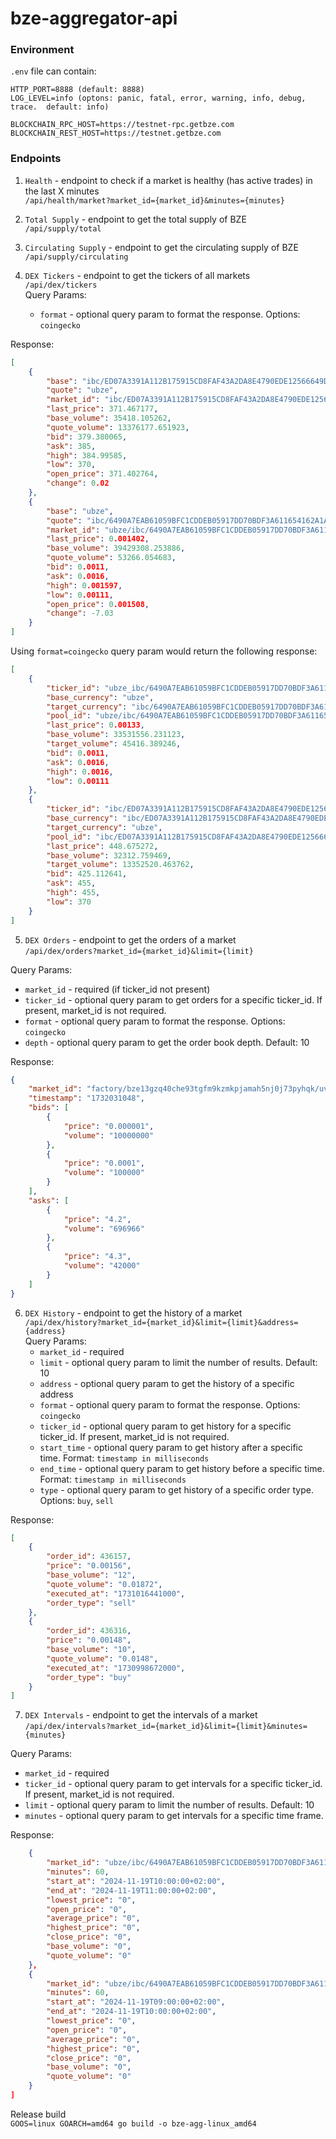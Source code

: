 # bze-aggregator-api

### Environment
`.env` file can contain:  
```
HTTP_PORT=8888 (default: 8888)
LOG_LEVEL=info (optons: panic, fatal, error, warning, info, debug, trace.  default: info)

BLOCKCHAIN_RPC_HOST=https://testnet-rpc.getbze.com
BLOCKCHAIN_REST_HOST=https://testnet.getbze.com
```

### Endpoints
1. `Health` - endpoint to check if a market is healthy (has active trades) in the last X minutes  
`/api/health/market?market_id={market_id}&minutes={minutes}`

2. `Total Supply` - endpoint to get the total supply of BZE  
`/api/supply/total`

3. `Circulating Supply` - endpoint to get the circulating supply of BZE  
`/api/supply/circulating`

4. `DEX Tickers` - endpoint to get the tickers of all markets  
`/api/dex/tickers`  
Query Params:  
   - `format` - optional query param to format the response.  Options: `coingecko`

Response:  
```json
[
    {
        "base": "ibc/ED07A3391A112B175915CD8FAF43A2DA8E4790EDE12566649D0C2F97716B8518",
        "quote": "ubze",
        "market_id": "ibc/ED07A3391A112B175915CD8FAF43A2DA8E4790EDE12566649D0C2F97716B8518/ubze",
        "last_price": 371.467177,
        "base_volume": 35418.105262,
        "quote_volume": 13376177.651923,
        "bid": 379.380065,
        "ask": 385,
        "high": 384.99585,
        "low": 370,
        "open_price": 371.402764,
        "change": 0.02
    },
    {
        "base": "ubze",
        "quote": "ibc/6490A7EAB61059BFC1CDDEB05917DD70BDF3A611654162A1A47DB930D40D8AF4",
        "market_id": "ubze/ibc/6490A7EAB61059BFC1CDDEB05917DD70BDF3A611654162A1A47DB930D40D8AF4",
        "last_price": 0.001402,
        "base_volume": 39429308.253886,
        "quote_volume": 53266.054683,
        "bid": 0.0011,
        "ask": 0.0016,
        "high": 0.001597,
        "low": 0.00111,
        "open_price": 0.001508,
        "change": -7.03
    }
]
```  
Using `format=coingecko` query param would return the following response:  
```json
[
    {
        "ticker_id": "ubze_ibc/6490A7EAB61059BFC1CDDEB05917DD70BDF3A611654162A1A47DB930D40D8AF4",
        "base_currency": "ubze",
        "target_currency": "ibc/6490A7EAB61059BFC1CDDEB05917DD70BDF3A611654162A1A47DB930D40D8AF4",
        "pool_id": "ubze/ibc/6490A7EAB61059BFC1CDDEB05917DD70BDF3A611654162A1A47DB930D40D8AF4",
        "last_price": 0.00133,
        "base_volume": 33531556.231123,
        "target_volume": 45416.389246,
        "bid": 0.0011,
        "ask": 0.0016,
        "high": 0.0016,
        "low": 0.00111
    },
    {
        "ticker_id": "ibc/ED07A3391A112B175915CD8FAF43A2DA8E4790EDE12566649D0C2F97716B8518_ubze",
        "base_currency": "ibc/ED07A3391A112B175915CD8FAF43A2DA8E4790EDE12566649D0C2F97716B8518",
        "target_currency": "ubze",
        "pool_id": "ibc/ED07A3391A112B175915CD8FAF43A2DA8E4790EDE12566649D0C2F97716B8518/ubze",
        "last_price": 448.675272,
        "base_volume": 32312.759469,
        "target_volume": 13352520.463762,
        "bid": 425.112641,
        "ask": 455,
        "high": 455,
        "low": 370
    }
]
```  

5. `DEX Orders` - endpoint to get the orders of a market  
`/api/dex/orders?market_id={market_id}&limit={limit}`  

Query Params:  
   - `market_id` - required (if ticker_id not present)  
   - `ticker_id` - optional query param to get orders for a specific ticker_id.  If present, market_id is not required.
   - `format` - optional query param to format the response.  Options: `coingecko`
   - `depth` - optional query param to get the order book depth.  Default: 10

Response:
```json
{
    "market_id": "factory/bze13gzq40che93tgfm9kzmkpjamah5nj0j73pyhqk/uvdl/ubze",
    "timestamp": "1732031048",
    "bids": [
        {
            "price": "0.000001",
            "volume": "10000000"
        },
        {
            "price": "0.0001",
            "volume": "100000"
        }
    ],
    "asks": [
        {
            "price": "4.2",
            "volume": "696966"
        },
        {
            "price": "4.3",
            "volume": "42000"
        }
    ]
}
```  

6. `DEX History` - endpoint to get the history of a market    
`/api/dex/history?market_id={market_id}&limit={limit}&address={address}`  
Query Params:  
   - `market_id` - required  
   - `limit` - optional query param to limit the number of results.  Default: 10
   - `address` - optional query param to get the history of a specific address
   - `format` - optional query param to format the response.  Options: `coingecko`
   - `ticker_id` - optional query param to get history for a specific ticker_id.  If present, market_id is not required.
   - `start_time` - optional query param to get history after a specific time.  Format: `timestamp in milliseconds`
   - `end_time` - optional query param to get history before a specific time.  Format: `timestamp in milliseconds`
   - `type` - optional query param to get history of a specific order type. Options: `buy`, `sell`

Response:
```json
[
    {
        "order_id": 436157,
        "price": "0.00156",
        "base_volume": "12",
        "quote_volume": "0.01872",
        "executed_at": "1731016441000",
        "order_type": "sell"
    },
    {
        "order_id": 436316,
        "price": "0.00148",
        "base_volume": "10",
        "quote_volume": "0.0148",
        "executed_at": "1730998672000",
        "order_type": "buy"
    }
]
```  
7. `DEX Intervals` - endpoint to get the intervals of a market  
`/api/dex/intervals?market_id={market_id}&limit={limit}&minutes={minutes}`    

Query Params:  
   - `market_id` - required  
   - `ticker_id` - optional query param to get intervals for a specific ticker_id.  If present, market_id is not required.
   - `limit` - optional query param to limit the number of results.  Default: 10
   - `minutes` - optional query param to get intervals for a specific time frame.

Response: 
```json
    {
        "market_id": "ubze/ibc/6490A7EAB61059BFC1CDDEB05917DD70BDF3A611654162A1A47DB930D40D8AF4",
        "minutes": 60,
        "start_at": "2024-11-19T10:00:00+02:00",
        "end_at": "2024-11-19T11:00:00+02:00",
        "lowest_price": "0",
        "open_price": "0",
        "average_price": "0",
        "highest_price": "0",
        "close_price": "0",
        "base_volume": "0",
        "quote_volume": "0"
    },
    {
        "market_id": "ubze/ibc/6490A7EAB61059BFC1CDDEB05917DD70BDF3A611654162A1A47DB930D40D8AF4",
        "minutes": 60,
        "start_at": "2024-11-19T09:00:00+02:00",
        "end_at": "2024-11-19T10:00:00+02:00",
        "lowest_price": "0",
        "open_price": "0",
        "average_price": "0",
        "highest_price": "0",
        "close_price": "0",
        "base_volume": "0",
        "quote_volume": "0"
    }
]
```

Release build  
`GOOS=linux GOARCH=amd64 go build -o bze-agg-linux_amd64`
